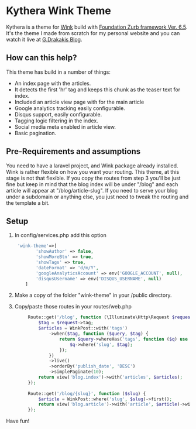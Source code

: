 Kythera Wink Theme
==============
Kythera is a theme for [Wink](https://github.com/writingink/wink) build with [Foundation Zurb framework Ver. 6.5](https://foundation.zurb.com/). It's the theme I made from scratch for my personal website and you can watch it live at [G.Drakakis Blog](https://www.lollypop.gr/blog). 

## How can this help?
This theme has build in a number of things:
- An index page with the articles.
- It detects the first 'hr' tag and keeps this chunk as the teaser text for index.
- Included an article view page with for the main article
- Google analytics tracking easily configurable.
- Disqus support, easily configurable.
- Tagging logic filtering in the index.
- Social media meta enabled in article view.
- Basic pagination.

## Pre-Requirements and assumptions
You need to have a laravel project, and Wink package already installed. Wink is rather flexible on how you want your routing. This theme, at this stage is not that flexible. If you copy the routes from step 3 you'll be just fine but keep in mind that the blog index will be under "/blog" and each article will appear at "/blog/article-slug". If you need to serve your blog under a subdomain or anything else, you just need to tweak the routing and the template a bit.

## Setup
1.  In config/services.php add this option
    ```php
     'wink-theme'=>[
            'showAuthor' => false,
            'showMoreBtn' => true,
            'showTags' => true,
            'dateFormat' => 'd/m/Y',
            'googleAnalyticsAccount' => env('GOOGLE_ACCOUNT', null),
            'disqusUsername' => env('DISQUS_USERNAME', null)
        ]
    ```

2. Make a copy of the folder "wink-theme" in your /public directory.
3. Copy/paste those routes in your routes/web.php
    ```php
         Route::get('/blog', function (\Illuminate\Http\Request $request) {
             $tag = $request->tag;
             $articles = WinkPost::with('tags')
                 ->when($tag, function ($query, $tag) {
                     return $query->whereHas('tags', function ($q) use ($tag) {
                         $q->where('slug', $tag);
                     });
                 })
                 ->live()
                 ->orderBy('publish_date', 'DESC')
                 ->simplePaginate(10);
             return view('blog.index')->with('articles', $articles);
         });
         
         Route::get('/blog/{slug}', function ($slug) {
             $article = WinkPost::where('slug', $slug)->first();
             return view('blog.article')->with('article', $article)->with('meta', $article->meta);
         });
    ``` 

Have fun!